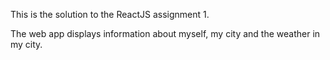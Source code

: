 This is the solution to the ReactJS assignment 1.

The web app displays information about myself, my city and the weather in my city.